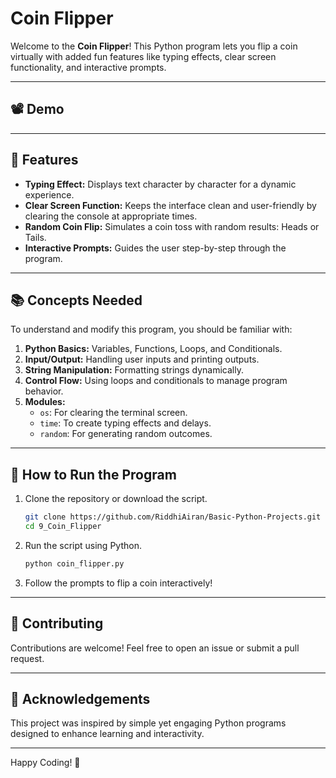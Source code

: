# Coin Flipper 

Welcome to the **Coin Flipper**! This Python program lets you flip a coin virtually with added fun features like typing effects, clear screen functionality, and interactive prompts.

---

## 📽️ Demo

---
## 🚀 Features

- **Typing Effect:** Displays text character by character for a dynamic experience.
- **Clear Screen Function:** Keeps the interface clean and user-friendly by clearing the console at appropriate times.
- **Random Coin Flip:** Simulates a coin toss with random results: Heads or Tails.
- **Interactive Prompts:** Guides the user step-by-step through the program.

---

## 📚 Concepts Needed

To understand and modify this program, you should be familiar with:

1. **Python Basics:** Variables, Functions, Loops, and Conditionals.
2. **Input/Output:** Handling user inputs and printing outputs.
3. **String Manipulation:** Formatting strings dynamically.
4. **Control Flow:** Using loops and conditionals to manage program behavior.
5. **Modules:**
    - `os`: For clearing the terminal screen.
    - `time`: To create typing effects and delays.
    - `random`: For generating random outcomes.

---

## 📜 How to Run the Program

1. Clone the repository or download the script.

   ```bash
   git clone https://github.com/RiddhiAiran/Basic-Python-Projects.git
   cd 9_Coin_Flipper
   ```

2. Run the script using Python.

   ```bash
   python coin_flipper.py
   ```

3. Follow the prompts to flip a coin interactively!

---

## 🤝 Contributing

Contributions are welcome! Feel free to open an issue or submit a pull request.

---

## 🌟 Acknowledgements

This project was inspired by simple yet engaging Python programs designed to enhance learning and interactivity.

---

Happy Coding! 🎉
